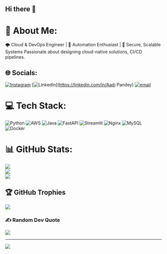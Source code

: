 ## Hi there 👋
# 💫 About Me:
🌩️ Cloud & DevOps Engineer | 🚀 Automation Enthusiast | 🔐 Secure, Scalable Systems
Passionate about designing cloud-native solutions, CI/CD pipelines.


## 🌐 Socials:
[![Instagram](https://img.shields.io/badge/Instagram-%23E4405F.svg?logo=Instagram&logoColor=white)](https://instagram.com/aadipandey36) [![LinkedIn](https://img.shields.io/badge/LinkedIn-%230077B5.svg?logo=linkedin&logoColor=white)](https://linkedin.com/in/Aadi Pandey) [![email](https://img.shields.io/badge/Email-D14836?logo=gmail&logoColor=white)](mailto:Aadi.106432@stu.upes.ac.in) 

# 💻 Tech Stack:
![Python](https://img.shields.io/badge/python-3670A0?style=plastic&logo=python&logoColor=ffdd54) ![AWS](https://img.shields.io/badge/AWS-%23FF9900.svg?style=plastic&logo=amazon-aws&logoColor=white) ![Java](https://img.shields.io/badge/java-%23ED8B00.svg?style=plastic&logo=openjdk&logoColor=white) ![FastAPI](https://img.shields.io/badge/FastAPI-005571?style=plastic&logo=fastapi) ![Streamlit](https://img.shields.io/badge/Streamlit-%23FE4B4B.svg?style=plastic&logo=streamlit&logoColor=white) ![Nginx](https://img.shields.io/badge/nginx-%23009639.svg?style=plastic&logo=nginx&logoColor=white) ![MySQL](https://img.shields.io/badge/mysql-4479A1.svg?style=plastic&logo=mysql&logoColor=white) ![Docker](https://img.shields.io/badge/docker-%230db7ed.svg?style=plastic&logo=docker&logoColor=white)
# 📊 GitHub Stats:
![](https://github-readme-stats.vercel.app/api?username=pandey-aadi&theme=dark&hide_border=false&include_all_commits=false&count_private=false)<br/>
![](https://nirzak-streak-stats.vercel.app/?user=pandey-aadi&theme=dark&hide_border=false)<br/>
![](https://github-readme-stats.vercel.app/api/top-langs/?username=pandey-aadi&theme=dark&hide_border=false&include_all_commits=false&count_private=false&layout=compact)

## 🏆 GitHub Trophies
![](https://github-profile-trophy.vercel.app/?username=pandey-aadi&theme=radical&no-frame=false&no-bg=true&margin-w=4)

### ✍️ Random Dev Quote
![](https://quotes-github-readme.vercel.app/api?type=horizontal&theme=radical)

---
[![](https://visitcount.itsvg.in/api?id=pandey-aadi&icon=0&color=1)](https://visitcount.itsvg.in)

<!-- Proudly created with GPRM ( https://gprm.itsvg.in ) -->
